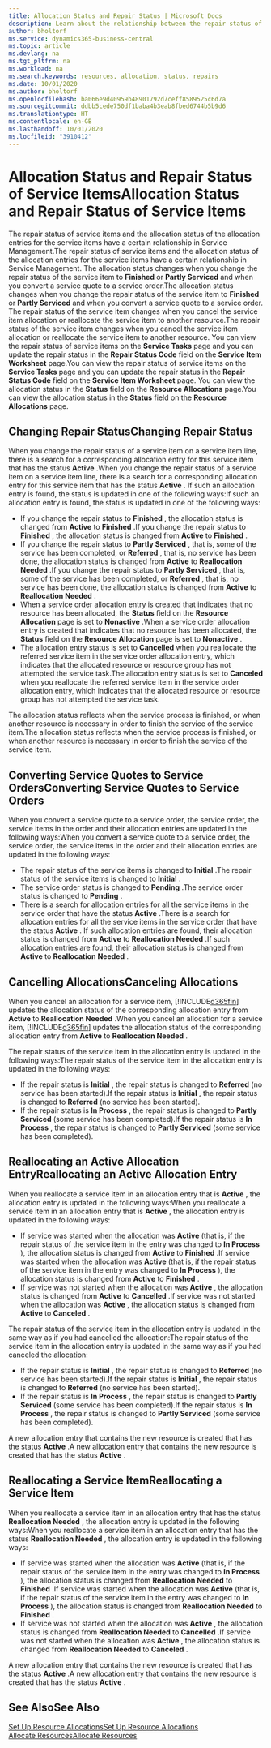 ```yaml
---
title: Allocation Status and Repair Status | Microsoft Docs
description: Learn about the relationship between the repair status of service items and the allocation status of the allocation entries for them.
author: bholtorf
ms.service: dynamics365-business-central
ms.topic: article
ms.devlang: na
ms.tgt_pltfrm: na
ms.workload: na
ms.search.keywords: resources, allocation, status, repairs
ms.date: 10/01/2020
ms.author: bholtorf
ms.openlocfilehash: ba066e9d40959b48901792d7ceff8589525c6d7a
ms.sourcegitcommit: ddbb5cede750df1baba4b3eab8fbed6744b5b9d6
ms.translationtype: HT
ms.contentlocale: en-GB
ms.lasthandoff: 10/01/2020
ms.locfileid: "3910412"
---
```

# <a name="allocation-status-and-repair-status-of-service-items"></a><span data-ttu-id="a6e3a-103">Allocation Status and Repair Status of Service Items</span><span class="sxs-lookup"><span data-stu-id="a6e3a-103">Allocation Status and Repair Status of Service Items</span></span>
<span data-ttu-id="a6e3a-104">The repair status of service items and the allocation status of the allocation entries for the service items have a certain relationship in Service Management.</span><span class="sxs-lookup"><span data-stu-id="a6e3a-104">The repair status of service items and the allocation status of the allocation entries for the service items have a certain relationship in Service Management.</span></span> <span data-ttu-id="a6e3a-105">The allocation status changes when you change the repair status of the service item to **Finished** or **Partly Serviced** and when you convert a service quote to a service order.</span><span class="sxs-lookup"><span data-stu-id="a6e3a-105">The allocation status changes when you change the repair status of the service item to **Finished** or **Partly Serviced** and when you convert a service quote to a service order.</span></span> <span data-ttu-id="a6e3a-106">The repair status of the service item changes when you cancel the service item allocation or reallocate the service item to another resource.</span><span class="sxs-lookup"><span data-stu-id="a6e3a-106">The repair status of the service item changes when you cancel the service item allocation or reallocate the service item to another resource.</span></span> <span data-ttu-id="a6e3a-107">You can view the repair status of service items on the **Service Tasks** page and you can update the repair status in the **Repair Status Code** field on the **Service Item Worksheet** page.</span><span class="sxs-lookup"><span data-stu-id="a6e3a-107">You can view the repair status of service items on the **Service Tasks** page and you can update the repair status in the **Repair Status Code** field on the **Service Item Worksheet** page.</span></span> <span data-ttu-id="a6e3a-108">You can view the allocation status in the **Status** field on the **Resource Allocations** page.</span><span class="sxs-lookup"><span data-stu-id="a6e3a-108">You can view the allocation status in the **Status** field on the **Resource Allocations** page.</span></span>  
  
## <a name="changing-repair-status"></a><span data-ttu-id="a6e3a-109">Changing Repair Status</span><span class="sxs-lookup"><span data-stu-id="a6e3a-109">Changing Repair Status</span></span>  
<span data-ttu-id="a6e3a-110">When you change the repair status of a service item on a service item line, there is a search for a corresponding allocation entry for this service item that has the status **Active** .</span><span class="sxs-lookup"><span data-stu-id="a6e3a-110">When you change the repair status of a service item on a service item line, there is a search for a corresponding allocation entry for this service item that has the status **Active** .</span></span> <span data-ttu-id="a6e3a-111">If such an allocation entry is found, the status is updated in one of the following ways:</span><span class="sxs-lookup"><span data-stu-id="a6e3a-111">If such an allocation entry is found, the status is updated in one of the following ways:</span></span>  
  
* <span data-ttu-id="a6e3a-112">If you change the repair status to **Finished** , the allocation status is changed from **Active** to **Finished** .</span><span class="sxs-lookup"><span data-stu-id="a6e3a-112">If you change the repair status to **Finished** , the allocation status is changed from **Active** to **Finished** .</span></span>  
* <span data-ttu-id="a6e3a-113">If you change the repair status to **Partly Serviced** , that is, some of the service has been completed, or **Referred** , that is, no service has been done, the allocation status is changed from **Active** to **Reallocation Needed** .</span><span class="sxs-lookup"><span data-stu-id="a6e3a-113">If you change the repair status to **Partly Serviced** , that is, some of the service has been completed, or **Referred** , that is, no service has been done, the allocation status is changed from **Active** to **Reallocation Needed** .</span></span>  
* <span data-ttu-id="a6e3a-114">When a service order allocation entry is created that indicates that no resource has been allocated, the **Status** field on the **Resource Allocation** page is set to **Nonactive** .</span><span class="sxs-lookup"><span data-stu-id="a6e3a-114">When a service order allocation entry is created that indicates that no resource has been allocated, the **Status** field on the **Resource Allocation** page is set to **Nonactive** .</span></span>  
* <span data-ttu-id="a6e3a-115">The allocation entry status is set to **Cancelled** when you reallocate the referred service item in the service order allocation entry, which indicates that the allocated resource or resource group has not attempted the service task.</span><span class="sxs-lookup"><span data-stu-id="a6e3a-115">The allocation entry status is set to **Canceled** when you reallocate the referred service item in the service order allocation entry, which indicates that the allocated resource or resource group has not attempted the service task.</span></span>  
  
<span data-ttu-id="a6e3a-116">The allocation status reflects when the service process is finished, or when another resource is necessary in order to finish the service of the service item.</span><span class="sxs-lookup"><span data-stu-id="a6e3a-116">The allocation status reflects when the service process is finished, or when another resource is necessary in order to finish the service of the service item.</span></span>  
  
## <a name="converting-service-quotes-to-service-orders"></a><span data-ttu-id="a6e3a-117">Converting Service Quotes to Service Orders</span><span class="sxs-lookup"><span data-stu-id="a6e3a-117">Converting Service Quotes to Service Orders</span></span>  
<span data-ttu-id="a6e3a-118">When you convert a service quote to a service order, the service order, the service items in the order and their allocation entries are updated in the following ways:</span><span class="sxs-lookup"><span data-stu-id="a6e3a-118">When you convert a service quote to a service order, the service order, the service items in the order and their allocation entries are updated in the following ways:</span></span>  
  
* <span data-ttu-id="a6e3a-119">The repair status of the service items is changed to **Initial** .</span><span class="sxs-lookup"><span data-stu-id="a6e3a-119">The repair status of the service items is changed to **Initial** .</span></span>  
* <span data-ttu-id="a6e3a-120">The service order status is changed to **Pending** .</span><span class="sxs-lookup"><span data-stu-id="a6e3a-120">The service order status is changed to **Pending** .</span></span>  
* <span data-ttu-id="a6e3a-121">There is a search for allocation entries for all the service items in the service order that have the status **Active** .</span><span class="sxs-lookup"><span data-stu-id="a6e3a-121">There is a search for allocation entries for all the service items in the service order that have the status **Active** .</span></span> <span data-ttu-id="a6e3a-122">If such allocation entries are found, their allocation status is changed from **Active** to **Reallocation Needed** .</span><span class="sxs-lookup"><span data-stu-id="a6e3a-122">If such allocation entries are found, their allocation status is changed from **Active** to **Reallocation Needed** .</span></span>  
  
## <a name="canceling-allocations"></a><span data-ttu-id="a6e3a-123">Cancelling Allocations</span><span class="sxs-lookup"><span data-stu-id="a6e3a-123">Canceling Allocations</span></span>  
<span data-ttu-id="a6e3a-124">When you cancel an allocation for a service item, [!INCLUDE[d365fin](includes/d365fin_md.md)] updates the allocation status of the corresponding allocation entry from **Active** to **Reallocation Needed** .</span><span class="sxs-lookup"><span data-stu-id="a6e3a-124">When you cancel an allocation for a service item, [!INCLUDE[d365fin](includes/d365fin_md.md)] updates the allocation status of the corresponding allocation entry from **Active** to **Reallocation Needed** .</span></span>

<span data-ttu-id="a6e3a-125">The repair status of the service item in the allocation entry is updated in the following ways:</span><span class="sxs-lookup"><span data-stu-id="a6e3a-125">The repair status of the service item in the allocation entry is updated in the following ways:</span></span>  
  
* <span data-ttu-id="a6e3a-126">If the repair status is **Initial** , the repair status is changed to **Referred** (no service has been started).</span><span class="sxs-lookup"><span data-stu-id="a6e3a-126">If the repair status is **Initial** , the repair status is changed to **Referred** (no service has been started).</span></span>  
* <span data-ttu-id="a6e3a-127">If the repair status is **In Process** , the repair status is changed to **Partly Serviced** (some service has been completed).</span><span class="sxs-lookup"><span data-stu-id="a6e3a-127">If the repair status is **In Process** , the repair status is changed to **Partly Serviced** (some service has been completed).</span></span>  
  
## <a name="reallocating-an-active-allocation-entry"></a><span data-ttu-id="a6e3a-128">Reallocating an Active Allocation Entry</span><span class="sxs-lookup"><span data-stu-id="a6e3a-128">Reallocating an Active Allocation Entry</span></span>  
<span data-ttu-id="a6e3a-129">When you reallocate a service item in an allocation entry that is **Active** , the allocation entry is updated in the following ways:</span><span class="sxs-lookup"><span data-stu-id="a6e3a-129">When you reallocate a service item in an allocation entry that is **Active** , the allocation entry is updated in the following ways:</span></span>  
  
* <span data-ttu-id="a6e3a-130">If service was started when the allocation was **Active** (that is, if the repair status of the service item in the entry was changed to **In Process** ), the allocation status is changed from **Active** to **Finished** .</span><span class="sxs-lookup"><span data-stu-id="a6e3a-130">If service was started when the allocation was **Active** (that is, if the repair status of the service item in the entry was changed to **In Process** ), the allocation status is changed from **Active** to **Finished** .</span></span>  
* <span data-ttu-id="a6e3a-131">If service was not started when the allocation was **Active** , the allocation status is changed from **Active** to **Cancelled** .</span><span class="sxs-lookup"><span data-stu-id="a6e3a-131">If service was not started when the allocation was **Active** , the allocation status is changed from **Active** to **Canceled** .</span></span>  
  
<span data-ttu-id="a6e3a-132">The repair status of the service item in the allocation entry is updated in the same way as if you had cancelled the allocation:</span><span class="sxs-lookup"><span data-stu-id="a6e3a-132">The repair status of the service item in the allocation entry is updated in the same way as if you had canceled the allocation:</span></span>  
  
* <span data-ttu-id="a6e3a-133">If the repair status is **Initial** , the repair status is changed to **Referred** (no service has been started).</span><span class="sxs-lookup"><span data-stu-id="a6e3a-133">If the repair status is **Initial** , the repair status is changed to **Referred** (no service has been started).</span></span>  
* <span data-ttu-id="a6e3a-134">If the repair status is **In Process** , the repair status is changed to **Partly Serviced** (some service has been completed).</span><span class="sxs-lookup"><span data-stu-id="a6e3a-134">If the repair status is **In Process** , the repair status is changed to **Partly Serviced** (some service has been completed).</span></span>  
  
<span data-ttu-id="a6e3a-135">A new allocation entry that contains the new resource is created that has the status **Active** .</span><span class="sxs-lookup"><span data-stu-id="a6e3a-135">A new allocation entry that contains the new resource is created that has the status **Active** .</span></span>  
  
## <a name="reallocating-a-service-item"></a><span data-ttu-id="a6e3a-136">Reallocating a Service Item</span><span class="sxs-lookup"><span data-stu-id="a6e3a-136">Reallocating a Service Item</span></span>  
<span data-ttu-id="a6e3a-137">When you reallocate a service item in an allocation entry that has the status **Reallocation Needed** , the allocation entry is updated in the following ways:</span><span class="sxs-lookup"><span data-stu-id="a6e3a-137">When you reallocate a service item in an allocation entry that has the status **Reallocation Needed** , the allocation entry is updated in the following ways:</span></span>  
  
* <span data-ttu-id="a6e3a-138">If service was started when the allocation was **Active** (that is, if the repair status of the service item in the entry was changed to **In Process** ), the allocation status is changed from **Reallocation Needed** to **Finished** .</span><span class="sxs-lookup"><span data-stu-id="a6e3a-138">If service was started when the allocation was **Active** (that is, if the repair status of the service item in the entry was changed to **In Process** ), the allocation status is changed from **Reallocation Needed** to **Finished** .</span></span>  
* <span data-ttu-id="a6e3a-139">If service was not started when the allocation was **Active** , the allocation status is changed from **Reallocation Needed** to **Cancelled** .</span><span class="sxs-lookup"><span data-stu-id="a6e3a-139">If service was not started when the allocation was **Active** , the allocation status is changed from **Reallocation Needed** to **Canceled** .</span></span>  
  
<span data-ttu-id="a6e3a-140">A new allocation entry that contains the new resource is created that has the status **Active** .</span><span class="sxs-lookup"><span data-stu-id="a6e3a-140">A new allocation entry that contains the new resource is created that has the status **Active** .</span></span>  
  
## <a name="see-also"></a><span data-ttu-id="a6e3a-141">See Also</span><span class="sxs-lookup"><span data-stu-id="a6e3a-141">See Also</span></span>  
[<span data-ttu-id="a6e3a-142">Set Up Resource Allocations</span><span class="sxs-lookup"><span data-stu-id="a6e3a-142">Set Up Resource Allocations</span></span>](service-how-setup-resource-allocation.md)  
[<span data-ttu-id="a6e3a-143">Allocate Resources</span><span class="sxs-lookup"><span data-stu-id="a6e3a-143">Allocate Resources</span></span>](service-how-to-allocate-resources.md)  

